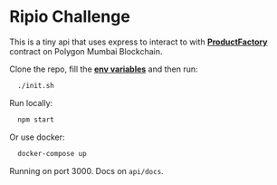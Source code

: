 # Ripio Challenge

This is a tiny api that uses express to interact to with [__ProductFactory__](https://mumbai.polygonscan.com/address/0xd9E0b2C0724F3a01AaECe3C44F8023371f845196#code) contract on Polygon Mumbai Blockchain.

Clone the repo, fill the [__env variables__](./.env.sample) and then run:

```sh
  ./init.sh
```

Run locally:

```sh
  npm start
```

Or use docker:

```sh
  docker-compose up
```

Running on port 3000. 
Docs on `api/docs`.